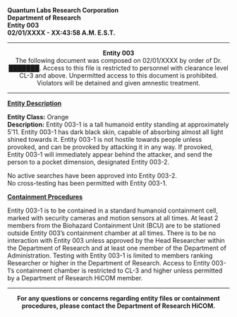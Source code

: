 **Quantum Labs Research Corporation** </br>
**Department of Research** </br>
**Entity 003** </br>
**02/01/XXXX - XX:43:58 A.M. E.S.T.** </br>

---

<p align="center">
  <b>Entity 003</b> </br>
  The following document was composed on 02/01/XXXX by order of Dr. ███████. Access to this file is restricted to personnel with clearance level CL-3 and above. Unpermitted access to this document is prohibited. Violators will be detained and given amnestic treatment.
</p>

---

**<ins>Entity Description</ins>**

**Entity Class:** Orange </br>
**Description:** Entity 003-1 is a tall humanoid entity standing at approximately 5’11. Entity 003-1 has dark black skin, capable of absorbing almost all light shined towards it. Entity 003-1 is not hostile towards people unless provoked, and can be provoked by attacking it in any way. If provoked, Entity 003-1 will immediately appear behind the attacker, and send the person to a pocket dimension, designated Entity 003-2.

No active searches have been approved into Entity 003-2. </br>
No cross-testing has been permitted with Entity 003-1.


**<ins>Containment Procedures</ins>** 

Entity 003-1 is to be contained in a standard humanoid containment cell, marked with security cameras and motion sensors at all times. At least 2 members from the Biohazard Containment Unit (BCU) are to be stationed outside Entity 003’s containment chamber at all times. There is to be no interaction with Entity 003 unless approved by the Head Researcher within the Department of Research and at least one member of the Department of Administration. Testing with Entity 003-1 is limited to members ranking Researcher or higher in the Department of Research. Access to Entity 003-1’s containment chamber is restricted to CL-3 and higher unless permitted by a Department of Research HiCOM member.


---

<p align="center">
  <b>For any questions or concerns regarding entity files or containment procedures, please contact the Department of Research HiCOM.</b>
</p>
